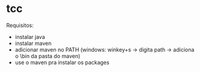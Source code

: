 # tcc

Requisitos:
- instalar java
- instalar maven
- adicionar maven no PATH (windows: winkey+s -> digita path -> adiciona o \bin da pasta do maven)
- use o maven pra instalar os packages
